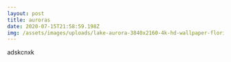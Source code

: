 ```yaml
---
layout: post
title: auroras
date: 2020-07-15T21:58:59.198Z
img: /assets/images/uploads/lake-aurora-3840x2160-4k-hd-wallpaper-florida-night-sky-stars-12771.jpg
---
```

adskcnxk